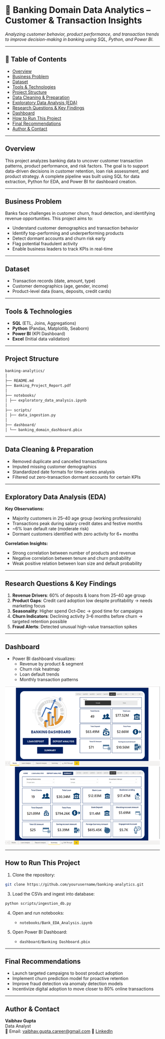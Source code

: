 
# 🏦 Banking Domain Data Analytics – Customer & Transaction Insights

_Analyzing customer behavior, product performance, and transaction trends to improve decision-making in banking using SQL, Python, and Power BI._

---

## 📌 Table of Contents
- <a href="#overview">Overview</a>
- <a href="#business-problem">Business Problem</a>
- <a href="#dataset">Dataset</a>
- <a href="#tools--technologies">Tools & Technologies</a>
- <a href="#project-structure">Project Structure</a>
- <a href="#data-cleaning--preparation">Data Cleaning & Preparation</a>
- <a href="#exploratory-data-analysis-eda">Exploratory Data Analysis (EDA)</a>
- <a href="#research-questions--key-findings">Research Questions & Key Findings</a>
- <a href="#dashboard">Dashboard</a>
- <a href="#how-to-run-this-project">How to Run This Project</a>
- <a href="#final-recommendations">Final Recommendations</a>
- <a href="#author--contact">Author & Contact</a>

---
<h2><a class="anchor" id="overview"></a>Overview</h2>

This project analyzes banking data to uncover customer transaction patterns, product performance, and risk factors. The goal is to support data-driven decisions in customer retention, loan risk assessment, and product strategy. A complete pipeline was built using SQL for data extraction, Python for EDA, and Power BI for dashboard creation.

---
<h2><a class="anchor" id="business-problem"></a>Business Problem</h2>

Banks face challenges in customer churn, fraud detection, and identifying revenue opportunities. This project aims to:
- Understand customer demographics and transaction behavior
- Identify top-performing and underperforming products
- Detect dormant accounts and churn risk early
- Flag potential fraudulent activity
- Enable business leaders to track KPIs in real-time

---
<h2><a class="anchor" id="dataset"></a>Dataset</h2>

- Transaction records (date, amount, type)
- Customer demographics (age, gender, income)
- Product-level data (loans, deposits, credit cards)

---

<h2><a class="anchor" id="tools--technologies"></a>Tools & Technologies</h2>

- **SQL** (ETL, Joins, Aggregations)
- **Python** (Pandas, Matplotlib, Seaborn)
- **Power BI** (KPI Dashboard)
- **Excel** (Initial data validation)

---
<h2><a class="anchor" id="project-structure"></a>Project Structure</h2>

```
banking-analytics/
│
├── README.md
├── Banking_Project_Report.pdf
│
├── notebooks/
│ ├── exploratory_data_analysis.ipynb
│
├── scripts/
│ ├── data_ingestion.py
│
├── dashboard/
│ └── banking_domain_dashboard.pbix
```

---
<h2><a class="anchor" id="data-cleaning--preparation"></a>Data Cleaning & Preparation</h2>

- Removed duplicate and cancelled transactions
- Imputed missing customer demographics
- Standardized date formats for time-series analysis
- Filtered out zero-transaction dormant accounts for certain KPIs

---
<h2><a class="anchor" id="exploratory-data-analysis-eda"></a>Exploratory Data Analysis (EDA)</h2>

**Key Observations:**
- Majority customers in 25–40 age group (working professionals)
- Transactions peak during salary credit dates and festive months
- ~6% loan default rate (moderate risk)
- Dormant customers identified with zero activity for 6+ months

**Correlation Insights:**
- Strong correlation between number of products and revenue
- Negative correlation between tenure and churn probability
- Weak positive relation between loan size and default probability

---
<h2><a class="anchor" id="research-questions--key-findings"></a>Research Questions & Key Findings</h2>

1. **Revenue Drivers**: 60% of deposits & loans from 25–40 age group  
2. **Product Gaps**: Credit card adoption low despite profitability → needs marketing focus  
3. **Seasonality**: Higher spend Oct–Dec → good time for campaigns  
4. **Churn Indicators**: Declining activity 3–6 months before churn → targeted retention possible  
5. **Fraud Alerts**: Detected unusual high-value transaction spikes  

---
<h2><a class="anchor" id="dashboard"></a>Dashboard</h2>

- Power BI dashboard visualizes:
  - Revenue by product & segment
  - Churn risk heatmap
  - Loan default trends
  - Monthly transaction patterns

![Banking Dashboard](images/Home.png)
![Banking Dashboard](images/Summary.png)

---
<h2><a class="anchor" id="how-to-run-this-project"></a>How to Run This Project</h2>

1. Clone the repository:
```bash
git clone https://github.com/yourusername/banking-analytics.git
```
3. Load the CSVs and ingest into database:
```bash
python scripts/ingestion_db.py
```
4. Open and run notebooks:
   - `notebooks/Bank_EDA_Analysis.ipynb`

6. Open Power BI Dashboard:
   - `dashboard/Banking Dashboard.pbix`

---
<h2><a class="anchor" id="final-recommendations"></a>Final Recommendations</h2>

- Launch targeted campaigns to boost product adoption
- Implement churn prediction model for proactive retention
- Improve fraud detection via anomaly detection models
- Incentivize digital adoption to move closer to 80% online transactions

---
<h2><a class="anchor" id="author--contact"></a>Author & Contact</h2>

**Vaibhav Gupta**  
Data Analyst  
📧 Email: vaibhav.gupta.career@gmail.com
🔗 [LinkedIn](https://www.linkedin.com/in/guptavaibhav01/)
